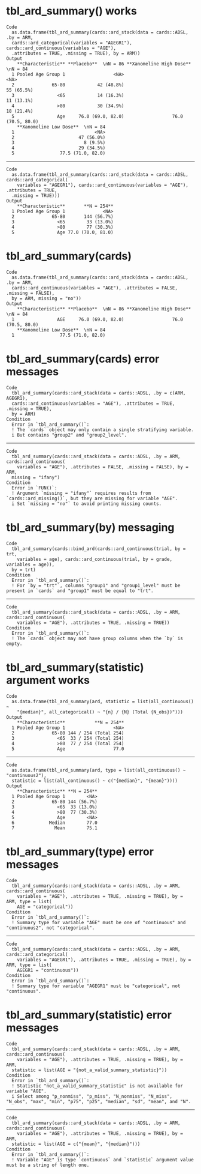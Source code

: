 # tbl_ard_summary() works

    Code
      as.data.frame(tbl_ard_summary(cards::ard_stack(data = cards::ADSL, .by = ARM,
      cards::ard_categorical(variables = "AGEGR1"), cards::ard_continuous(variables = "AGE"),
      .attributes = TRUE, .missing = TRUE), by = ARM))
    Output
        **Characteristic** **Placebo**  \nN = 86 **Xanomeline High Dose**  \nN = 84
      1 Pooled Age Group 1                  <NA>                               <NA>
      2              65-80            42 (48.8%)                         55 (65.5%)
      3                <65            14 (16.3%)                         11 (13.1%)
      4                >80            30 (34.9%)                         18 (21.4%)
      5                Age     76.0 (69.0, 82.0)                  76.0 (70.5, 80.0)
        **Xanomeline Low Dose**  \nN = 84
      1                              <NA>
      2                        47 (56.0%)
      3                          8 (9.5%)
      4                        29 (34.5%)
      5                 77.5 (71.0, 82.0)

---

    Code
      as.data.frame(tbl_ard_summary(cards::ard_stack(data = cards::ADSL, cards::ard_categorical(
        variables = "AGEGR1"), cards::ard_continuous(variables = "AGE"), .attributes = TRUE,
      .missing = TRUE)))
    Output
        **Characteristic**       **N = 254**
      1 Pooled Age Group 1              <NA>
      2              65-80       144 (56.7%)
      3                <65        33 (13.0%)
      4                >80        77 (30.3%)
      5                Age 77.0 (70.0, 81.0)

# tbl_ard_summary(cards)

    Code
      as.data.frame(tbl_ard_summary(cards::ard_stack(data = cards::ADSL, .by = ARM,
      cards::ard_continuous(variables = "AGE"), .attributes = FALSE, .missing = FALSE),
      by = ARM, missing = "no"))
    Output
        **Characteristic** **Placebo**  \nN = 86 **Xanomeline High Dose**  \nN = 84
      1                AGE     76.0 (69.0, 82.0)                  76.0 (70.5, 80.0)
        **Xanomeline Low Dose**  \nN = 84
      1                 77.5 (71.0, 82.0)

# tbl_ard_summary(cards) error messages

    Code
      tbl_ard_summary(cards::ard_stack(data = cards::ADSL, .by = c(ARM, AGEGR1),
      cards::ard_continuous(variables = "AGE"), .attributes = TRUE, .missing = TRUE),
      by = ARM)
    Condition
      Error in `tbl_ard_summary()`:
      ! The `cards` object may only contain a single stratifying variable.
      i But contains "group2" and "group2_level".

---

    Code
      tbl_ard_summary(cards::ard_stack(data = cards::ADSL, .by = ARM, cards::ard_continuous(
        variables = "AGE"), .attributes = FALSE, .missing = FALSE), by = ARM,
      missing = "ifany")
    Condition
      Error in `FUN()`:
      ! Argument `missing = "ifany"` requires results from `cards::ard_missing()`, but they are missing for variable "AGE".
      i Set `missing = "no"` to avoid printing missing counts.

# tbl_ard_summary(by) messaging

    Code
      tbl_ard_summary(cards::bind_ard(cards::ard_continuous(trial, by = trt,
        variables = age), cards::ard_continuous(trial, by = grade, variables = age)),
      by = trt)
    Condition
      Error in `tbl_ard_summary()`:
      ! For `by = "trt"`, columns "group1" and "group1_level" must be present in `cards` and "group1" must be equal to "trt".

---

    Code
      tbl_ard_summary(cards::ard_stack(data = cards::ADSL, .by = ARM, cards::ard_continuous(
        variables = "AGE"), .attributes = TRUE, .missing = TRUE))
    Condition
      Error in `tbl_ard_summary()`:
      ! The `cards` object may not have group columns when the `by` is empty.

# tbl_ard_summary(statistic) argument works

    Code
      as.data.frame(tbl_ard_summary(ard, statistic = list(all_continuous() ~
        "{median}", all_categorical() ~ "{n} / {N} (Total {N_obs})")))
    Output
        **Characteristic**           **N = 254**
      1 Pooled Age Group 1                  <NA>
      2              65-80 144 / 254 (Total 254)
      3                <65  33 / 254 (Total 254)
      4                >80  77 / 254 (Total 254)
      5                Age                  77.0

---

    Code
      as.data.frame(tbl_ard_summary(ard, type = list(all_continuous() ~ "continuous2"),
      statistic = list(all_continuous() ~ c("{median}", "{mean}"))))
    Output
        **Characteristic** **N = 254**
      1 Pooled Age Group 1        <NA>
      2              65-80 144 (56.7%)
      3                <65  33 (13.0%)
      4                >80  77 (30.3%)
      5                Age        <NA>
      6             Median        77.0
      7               Mean        75.1

# tbl_ard_summary(type) error messages

    Code
      tbl_ard_summary(cards::ard_stack(data = cards::ADSL, .by = ARM, cards::ard_continuous(
        variables = "AGE"), .attributes = TRUE, .missing = TRUE), by = ARM, type = list(
        AGE = "categorical"))
    Condition
      Error in `tbl_ard_summary()`:
      ! Summary type for variable "AGE" must be one of "continuous" and "continuous2", not "categorical".

---

    Code
      tbl_ard_summary(cards::ard_stack(data = cards::ADSL, .by = ARM, cards::ard_categorical(
        variables = "AGEGR1"), .attributes = TRUE, .missing = TRUE), by = ARM, type = list(
        AGEGR1 = "continuous"))
    Condition
      Error in `tbl_ard_summary()`:
      ! Summary type for variable "AGEGR1" must be "categorical", not "continuous".

# tbl_ard_summary(statistic) error messages

    Code
      tbl_ard_summary(cards::ard_stack(data = cards::ADSL, .by = ARM, cards::ard_continuous(
        variables = "AGE"), .attributes = TRUE, .missing = TRUE), by = ARM,
      statistic = list(AGE = "{not_a_valid_summary_statistic}"))
    Condition
      Error in `tbl_ard_summary()`:
      ! Statistic "not_a_valid_summary_statistic" is not available for variable "AGE".
      i Select among "p_nonmiss", "p_miss", "N_nonmiss", "N_miss", "N_obs", "max", "min", "p75", "p25", "median", "sd", "mean", and "N".

---

    Code
      tbl_ard_summary(cards::ard_stack(data = cards::ADSL, .by = ARM, cards::ard_continuous(
        variables = "AGE"), .attributes = TRUE, .missing = TRUE), by = ARM,
      statistic = list(AGE = c("{mean}", "{median}")))
    Condition
      Error in `tbl_ard_summary()`:
      ! Variable "AGE" is type `continuous` and `statistic` argument value must be a string of length one.


